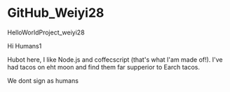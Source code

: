 # GitHub_Weiyi28
HelloWorldProject_weiyi28

Hi Humans1

Hubot here, I like Node.js and coffecscript (that's what I'am made of!).
I've had tacos on eht moon and find them far supperior to Earch tacos.

We dont sign as humans
